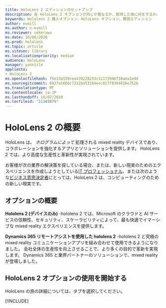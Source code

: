 ```yaml
---
title: HoloLens 2 エディションのセットアップ
description: 各 HoloLens 2 オプションが同じか異なるか、取得した後に何をするか。
keywords: Hololens 2 購入オプション、HoloLens オプション、開発エディション
author: evmill
ms.author: v-evmill
ms.reviewer: sekerawa
ms.date: 10/06/2020
ms.prod: hololens
ms.topic: article
ms.sitesec: library
ms.localizationpriority: medium
audience: HoloLens
manager: yannisle
appliesto:
- HoloLens 2
ms.openlocfilehash: f5e13a150cea439228233c11173996f38aea2a9d
ms.sourcegitcommit: 6927a5666c7232bd53164eec017f8364626e752b
ms.translationtype: MT
ms.contentlocale: ja-JP
ms.lasthandoff: 10/07/2020
ms.locfileid: "11103879"
---
```

# HoloLens 2 の概要

HoloLens は、 *ホログラムによって* 処理される mixed reality デバイスであり、コラボレーションを強化するアプリとソリューションを提供します。 HoloLens 2 では、より高度な生産性と革新性が実現されています。

お客様が次の業界の解決策を探している場合、または、新しい現実のためのエクスペリエンスを作成しようとしている[IT プロフェッショナル](https://www.microsoft.com/hololens/apps)、または次のような[ビジネス意思決定](https://www.microsoft.com/hololens/apps)[者](https://www.microsoft.com/hololens/developers)にとっては、HoloLens 2 は、コンピューティングのための新しい現実です。 

## オプションの概要

**Hololens 2 (デバイスのみ)** -hololens 2 では、Microsoft のクラウドと AI サービスの信頼性、セキュリティ、スケーラビリティによって、最も快適でイマーシブな mixed reality エクスペリエンスを提供します。

**Dynamics 365 リモートアシストを使用した hololens 2** -hololens 2 と究極の mixed reality コミュニケーションアプリを組み合わせて使用できるようになりました。 会社全体の生産性を向上させることで、より多くの目的で革新を実現します。 Dynamics 365 と業界パートナーのソリューションで、mixed reality が登場しました。

## HoloLens 2 オプションの使用を開始する
HoloLens の旅の詳細については、タブを選択してください。 

[!INCLUDE[](includes/options-overview.md)]

